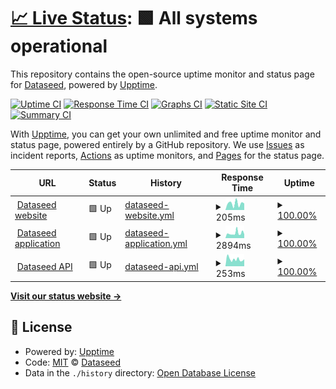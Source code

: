 # [📈 Live Status](https://Dataseed-inc.github.io/status-page): <!--live status--> **🟩 All systems operational**

This repository contains the open-source uptime monitor and status page for [Dataseed](https://dataseed.jp/), powered by [Upptime](https://github.com/upptime/upptime).

[![Uptime CI](https://github.com/Dataseed-inc/status-page/workflows/Uptime%20CI/badge.svg)](https://github.com/Dataseed-inc/status-page/actions?query=workflow%3A%22Uptime+CI%22)
[![Response Time CI](https://github.com/Dataseed-inc/status-page/workflows/Response%20Time%20CI/badge.svg)](https://github.com/Dataseed-inc/status-page/actions?query=workflow%3A%22Response+Time+CI%22)
[![Graphs CI](https://github.com/Dataseed-inc/status-page/workflows/Graphs%20CI/badge.svg)](https://github.com/Dataseed-inc/status-page/actions?query=workflow%3A%22Graphs+CI%22)
[![Static Site CI](https://github.com/Dataseed-inc/status-page/workflows/Static%20Site%20CI/badge.svg)](https://github.com/Dataseed-inc/status-page/actions?query=workflow%3A%22Static+Site+CI%22)
[![Summary CI](https://github.com/Dataseed-inc/status-page/workflows/Summary%20CI/badge.svg)](https://github.com/Dataseed-inc/status-page/actions?query=workflow%3A%22Summary+CI%22)

With [Upptime](https://upptime.js.org), you can get your own unlimited and free uptime monitor and status page, powered entirely by a GitHub repository. We use [Issues](https://github.com/Dataseed-inc/status-page/issues) as incident reports, [Actions](https://github.com/Dataseed-inc/status-page/actions) as uptime monitors, and [Pages](https://Dataseed-inc.github.io/status-page) for the status page.

<!--start: status pages-->
<!-- This summary is generated by Upptime (https://github.com/upptime/upptime) -->
<!-- Do not edit this manually, your changes will be overwritten -->
<!-- prettier-ignore -->
| URL | Status | History | Response Time | Uptime |
| --- | ------ | ------- | ------------- | ------ |
| <img alt="" src="https://test.dataseed.jp/favicon.ico" height="13"> [Dataseed website](https://www.dataseed.jp) | 🟩 Up | [dataseed-website.yml](https://github.com/Dataseed-Inc/status-page/commits/HEAD/history/dataseed-website.yml) | <details><summary><img alt="Response time graph" src="./graphs/dataseed-website/response-time-week.png" height="20"> 205ms</summary><br><a href="https://status.dataseed.jp/history/dataseed-website"><img alt="Response time 264" src="https://img.shields.io/endpoint?url=https%3A%2F%2Fraw.githubusercontent.com%2FDataseed-Inc%2Fstatus-page%2FHEAD%2Fapi%2Fdataseed-website%2Fresponse-time.json"></a><br><a href="https://status.dataseed.jp/history/dataseed-website"><img alt="24-hour response time 233" src="https://img.shields.io/endpoint?url=https%3A%2F%2Fraw.githubusercontent.com%2FDataseed-Inc%2Fstatus-page%2FHEAD%2Fapi%2Fdataseed-website%2Fresponse-time-day.json"></a><br><a href="https://status.dataseed.jp/history/dataseed-website"><img alt="7-day response time 205" src="https://img.shields.io/endpoint?url=https%3A%2F%2Fraw.githubusercontent.com%2FDataseed-Inc%2Fstatus-page%2FHEAD%2Fapi%2Fdataseed-website%2Fresponse-time-week.json"></a><br><a href="https://status.dataseed.jp/history/dataseed-website"><img alt="30-day response time 228" src="https://img.shields.io/endpoint?url=https%3A%2F%2Fraw.githubusercontent.com%2FDataseed-Inc%2Fstatus-page%2FHEAD%2Fapi%2Fdataseed-website%2Fresponse-time-month.json"></a><br><a href="https://status.dataseed.jp/history/dataseed-website"><img alt="1-year response time 264" src="https://img.shields.io/endpoint?url=https%3A%2F%2Fraw.githubusercontent.com%2FDataseed-Inc%2Fstatus-page%2FHEAD%2Fapi%2Fdataseed-website%2Fresponse-time-year.json"></a></details> | <details><summary><a href="https://status.dataseed.jp/history/dataseed-website">100.00%</a></summary><a href="https://status.dataseed.jp/history/dataseed-website"><img alt="All-time uptime 100.00%" src="https://img.shields.io/endpoint?url=https%3A%2F%2Fraw.githubusercontent.com%2FDataseed-Inc%2Fstatus-page%2FHEAD%2Fapi%2Fdataseed-website%2Fuptime.json"></a><br><a href="https://status.dataseed.jp/history/dataseed-website"><img alt="24-hour uptime 100.00%" src="https://img.shields.io/endpoint?url=https%3A%2F%2Fraw.githubusercontent.com%2FDataseed-Inc%2Fstatus-page%2FHEAD%2Fapi%2Fdataseed-website%2Fuptime-day.json"></a><br><a href="https://status.dataseed.jp/history/dataseed-website"><img alt="7-day uptime 100.00%" src="https://img.shields.io/endpoint?url=https%3A%2F%2Fraw.githubusercontent.com%2FDataseed-Inc%2Fstatus-page%2FHEAD%2Fapi%2Fdataseed-website%2Fuptime-week.json"></a><br><a href="https://status.dataseed.jp/history/dataseed-website"><img alt="30-day uptime 100.00%" src="https://img.shields.io/endpoint?url=https%3A%2F%2Fraw.githubusercontent.com%2FDataseed-Inc%2Fstatus-page%2FHEAD%2Fapi%2Fdataseed-website%2Fuptime-month.json"></a><br><a href="https://status.dataseed.jp/history/dataseed-website"><img alt="1-year uptime 100.00%" src="https://img.shields.io/endpoint?url=https%3A%2F%2Fraw.githubusercontent.com%2FDataseed-Inc%2Fstatus-page%2FHEAD%2Fapi%2Fdataseed-website%2Fuptime-year.json"></a></details>
| <img alt="" src="https://test.dataseed.jp/favicon.ico" height="13"> [Dataseed application](https://test.dataseed.jp) | 🟩 Up | [dataseed-application.yml](https://github.com/Dataseed-Inc/status-page/commits/HEAD/history/dataseed-application.yml) | <details><summary><img alt="Response time graph" src="./graphs/dataseed-application/response-time-week.png" height="20"> 2894ms</summary><br><a href="https://status.dataseed.jp/history/dataseed-application"><img alt="Response time 2672" src="https://img.shields.io/endpoint?url=https%3A%2F%2Fraw.githubusercontent.com%2FDataseed-Inc%2Fstatus-page%2FHEAD%2Fapi%2Fdataseed-application%2Fresponse-time.json"></a><br><a href="https://status.dataseed.jp/history/dataseed-application"><img alt="24-hour response time 4077" src="https://img.shields.io/endpoint?url=https%3A%2F%2Fraw.githubusercontent.com%2FDataseed-Inc%2Fstatus-page%2FHEAD%2Fapi%2Fdataseed-application%2Fresponse-time-day.json"></a><br><a href="https://status.dataseed.jp/history/dataseed-application"><img alt="7-day response time 2894" src="https://img.shields.io/endpoint?url=https%3A%2F%2Fraw.githubusercontent.com%2FDataseed-Inc%2Fstatus-page%2FHEAD%2Fapi%2Fdataseed-application%2Fresponse-time-week.json"></a><br><a href="https://status.dataseed.jp/history/dataseed-application"><img alt="30-day response time 2664" src="https://img.shields.io/endpoint?url=https%3A%2F%2Fraw.githubusercontent.com%2FDataseed-Inc%2Fstatus-page%2FHEAD%2Fapi%2Fdataseed-application%2Fresponse-time-month.json"></a><br><a href="https://status.dataseed.jp/history/dataseed-application"><img alt="1-year response time 2672" src="https://img.shields.io/endpoint?url=https%3A%2F%2Fraw.githubusercontent.com%2FDataseed-Inc%2Fstatus-page%2FHEAD%2Fapi%2Fdataseed-application%2Fresponse-time-year.json"></a></details> | <details><summary><a href="https://status.dataseed.jp/history/dataseed-application">100.00%</a></summary><a href="https://status.dataseed.jp/history/dataseed-application"><img alt="All-time uptime 100.00%" src="https://img.shields.io/endpoint?url=https%3A%2F%2Fraw.githubusercontent.com%2FDataseed-Inc%2Fstatus-page%2FHEAD%2Fapi%2Fdataseed-application%2Fuptime.json"></a><br><a href="https://status.dataseed.jp/history/dataseed-application"><img alt="24-hour uptime 100.00%" src="https://img.shields.io/endpoint?url=https%3A%2F%2Fraw.githubusercontent.com%2FDataseed-Inc%2Fstatus-page%2FHEAD%2Fapi%2Fdataseed-application%2Fuptime-day.json"></a><br><a href="https://status.dataseed.jp/history/dataseed-application"><img alt="7-day uptime 100.00%" src="https://img.shields.io/endpoint?url=https%3A%2F%2Fraw.githubusercontent.com%2FDataseed-Inc%2Fstatus-page%2FHEAD%2Fapi%2Fdataseed-application%2Fuptime-week.json"></a><br><a href="https://status.dataseed.jp/history/dataseed-application"><img alt="30-day uptime 100.00%" src="https://img.shields.io/endpoint?url=https%3A%2F%2Fraw.githubusercontent.com%2FDataseed-Inc%2Fstatus-page%2FHEAD%2Fapi%2Fdataseed-application%2Fuptime-month.json"></a><br><a href="https://status.dataseed.jp/history/dataseed-application"><img alt="1-year uptime 100.00%" src="https://img.shields.io/endpoint?url=https%3A%2F%2Fraw.githubusercontent.com%2FDataseed-Inc%2Fstatus-page%2FHEAD%2Fapi%2Fdataseed-application%2Fuptime-year.json"></a></details>
| <img alt="" src="https://test.dataseed.jp/favicon.ico" height="13"> [Dataseed API](https://api.dataseed.jp/docs) | 🟩 Up | [dataseed-api.yml](https://github.com/Dataseed-Inc/status-page/commits/HEAD/history/dataseed-api.yml) | <details><summary><img alt="Response time graph" src="./graphs/dataseed-api/response-time-week.png" height="20"> 253ms</summary><br><a href="https://status.dataseed.jp/history/dataseed-api"><img alt="Response time 291" src="https://img.shields.io/endpoint?url=https%3A%2F%2Fraw.githubusercontent.com%2FDataseed-Inc%2Fstatus-page%2FHEAD%2Fapi%2Fdataseed-api%2Fresponse-time.json"></a><br><a href="https://status.dataseed.jp/history/dataseed-api"><img alt="24-hour response time 317" src="https://img.shields.io/endpoint?url=https%3A%2F%2Fraw.githubusercontent.com%2FDataseed-Inc%2Fstatus-page%2FHEAD%2Fapi%2Fdataseed-api%2Fresponse-time-day.json"></a><br><a href="https://status.dataseed.jp/history/dataseed-api"><img alt="7-day response time 253" src="https://img.shields.io/endpoint?url=https%3A%2F%2Fraw.githubusercontent.com%2FDataseed-Inc%2Fstatus-page%2FHEAD%2Fapi%2Fdataseed-api%2Fresponse-time-week.json"></a><br><a href="https://status.dataseed.jp/history/dataseed-api"><img alt="30-day response time 294" src="https://img.shields.io/endpoint?url=https%3A%2F%2Fraw.githubusercontent.com%2FDataseed-Inc%2Fstatus-page%2FHEAD%2Fapi%2Fdataseed-api%2Fresponse-time-month.json"></a><br><a href="https://status.dataseed.jp/history/dataseed-api"><img alt="1-year response time 291" src="https://img.shields.io/endpoint?url=https%3A%2F%2Fraw.githubusercontent.com%2FDataseed-Inc%2Fstatus-page%2FHEAD%2Fapi%2Fdataseed-api%2Fresponse-time-year.json"></a></details> | <details><summary><a href="https://status.dataseed.jp/history/dataseed-api">100.00%</a></summary><a href="https://status.dataseed.jp/history/dataseed-api"><img alt="All-time uptime 100.00%" src="https://img.shields.io/endpoint?url=https%3A%2F%2Fraw.githubusercontent.com%2FDataseed-Inc%2Fstatus-page%2FHEAD%2Fapi%2Fdataseed-api%2Fuptime.json"></a><br><a href="https://status.dataseed.jp/history/dataseed-api"><img alt="24-hour uptime 100.00%" src="https://img.shields.io/endpoint?url=https%3A%2F%2Fraw.githubusercontent.com%2FDataseed-Inc%2Fstatus-page%2FHEAD%2Fapi%2Fdataseed-api%2Fuptime-day.json"></a><br><a href="https://status.dataseed.jp/history/dataseed-api"><img alt="7-day uptime 100.00%" src="https://img.shields.io/endpoint?url=https%3A%2F%2Fraw.githubusercontent.com%2FDataseed-Inc%2Fstatus-page%2FHEAD%2Fapi%2Fdataseed-api%2Fuptime-week.json"></a><br><a href="https://status.dataseed.jp/history/dataseed-api"><img alt="30-day uptime 100.00%" src="https://img.shields.io/endpoint?url=https%3A%2F%2Fraw.githubusercontent.com%2FDataseed-Inc%2Fstatus-page%2FHEAD%2Fapi%2Fdataseed-api%2Fuptime-month.json"></a><br><a href="https://status.dataseed.jp/history/dataseed-api"><img alt="1-year uptime 100.00%" src="https://img.shields.io/endpoint?url=https%3A%2F%2Fraw.githubusercontent.com%2FDataseed-Inc%2Fstatus-page%2FHEAD%2Fapi%2Fdataseed-api%2Fuptime-year.json"></a></details>

<!--end: status pages-->

[**Visit our status website →**](https://Dataseed-inc.github.io/status-page)

## 📄 License

- Powered by: [Upptime](https://github.com/upptime/upptime)
- Code: [MIT](./LICENSE) © [Dataseed](https://dataseed.jp/)
- Data in the `./history` directory: [Open Database License](https://opendatacommons.org/licenses/odbl/1-0/)
